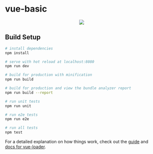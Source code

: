 # vue-basic

> 

<p align="center">
  <img src="https://github.com/yitiaoxianyu0927/github/blob/master/build/vue/vue-basic/src/assets/img/screenshot/screenshot1.png">
</p>



## Build Setup

``` bash
# install dependencies
npm install

# serve with hot reload at localhost:8080
npm run dev

# build for production with minification
npm run build

# build for production and view the bundle analyzer report
npm run build --report

# run unit tests
npm run unit

# run e2e tests
npm run e2e

# run all tests
npm test
```

For a detailed explanation on how things work, check out the [guide](http://vuejs-templates.github.io/webpack/) and [docs for vue-loader](http://vuejs.github.io/vue-loader).
